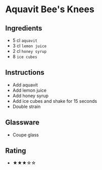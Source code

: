 # Aquavit Bee's Knees

## Ingredients
- 5 cl `aquavit`
- 3 cl `lemon juice`
- 2 cl `honey syrup`
- 8 `ice cubes`

## Instructions
- Add aquavit
- Add lemon juice
- Add honey syrup
- Add ice cubes and shake for 15 seconds
- Double strain

## Glassware
- Coupe glass

## Rating
- ★★★☆☆